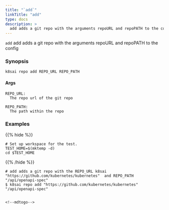 ```yaml
---
title: "`add`"
linkTitle: "add"
type: docs
description: >
  add adds a git repo with the arguments repoURL and repoPATH to the config
---
```


<!--mdtogo:Short
    add adds a git repo with the arguments repoURL and repoPATH to the config
-->

`add` add adds a git repo with the arguments repoURL and repoPATH to the config

### Synopsis

<!--mdtogo:Long-->

```
k8sai repo add REPO_URL REPO_PATH
```

#### Args

```
REPO_URL:
  The repo url of the git repo

REPO_PATH:
  The path within the repo
```

<!--mdtogo-->

### Examples

{{% hide %}}

<!-- @makeWorkplace @verifyExamples-->

```
# Set up workspace for the test.
TEST_HOME=$(mktemp -d)
cd $TEST_HOME
```

{{% /hide %}}

<!--mdtogo:Examples-->

<!-- @ @verifyStaleExamples-->

```shell
# add adds a git repo with the REPO_URL k8sai "https://github.com/kubernetes/kubernetes"  and REPO_PATH "/api/openapi-spec"
$ k8sai repo add "https://github.com/kubernetes/kubernetes" "/api/openapi-spec"
```

```

<!--mdtogo-->